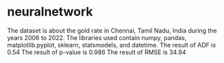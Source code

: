 # neuralnetwork
The dataset is about the gold rate in Chennai, Tamil Nadu, India during the years 2006 to 2022.
The libraries used contain numpy, pandas, matplotlib.pyplot, sklearn, statsmodels, and datetime.
The result of ADF is 0.54
The result of p-value is 0.986
The result of RMSE is 34.94
